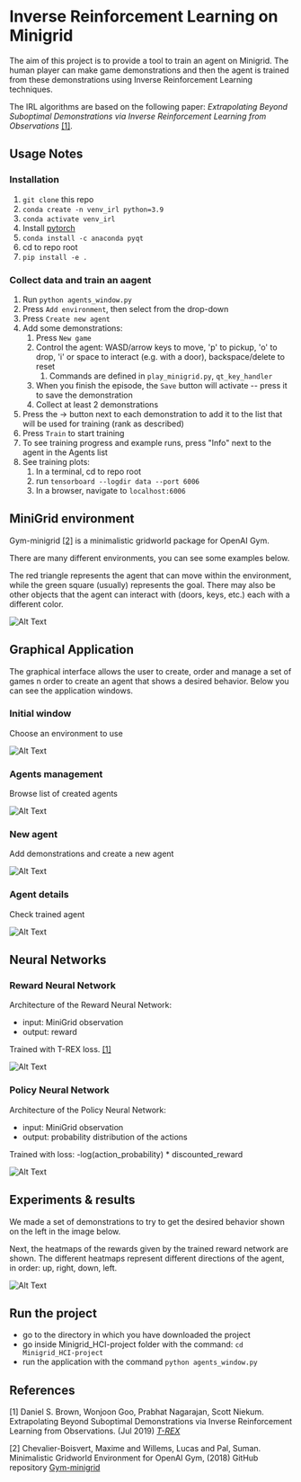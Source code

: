 # Inverse Reinforcement Learning on Minigrid

The aim of this project is to provide a tool to train an agent on Minigrid. The human player can make game demonstrations and then the agent is trained from these demonstrations using Inverse Reinforcement Learning techniques.

The IRL algorithms are based on the following paper:
*Extrapolating Beyond Suboptimal Demonstrations via Inverse Reinforcement Learning from Observations*
[[1]](#Trex).

## Usage Notes
### Installation
1. `git clone` this repo
1. `conda create -n venv_irl python=3.9`
1. `conda activate venv_irl`
1. Install [pytorch](https://pytorch.org/)
1. `conda install -c anaconda pyqt`
1. cd to repo root
1. `pip install -e .`
   
### Collect data and train an aagent
1. Run `python agents_window.py`
1. Press `Add environment`, then select from the drop-down
1. Press `Create new agent`
1. Add some demonstrations:
    1. Press `New game`
    1. Control the agent: WASD/arrow keys to move, 'p' to pickup, 'o' to drop, 'i' or space to interact (e.g. with a door), backspace/delete to reset
        1. Commands are defined in `play_minigrid.py`, `qt_key_handler`
    1. When you finish the episode, the `Save` button will activate -- press it to save the demonstration
    1. Collect at least 2 demonstrations
1. Press the -> button next to each demonstration to add it to the list that will be used for training (rank as described)
1. Press `Train` to start training
1. To see training progress and example runs, press "Info" next to the agent in the Agents list
1. See training plots:
    1. In a terminal, cd to repo root
    1. run `tensorboard --logdir data --port 6006`
    1. In a browser, navigate to `localhost:6006`


## MiniGrid environment
Gym-minigrid [[2]](#minigrid) is a minimalistic gridworld package for OpenAI Gym.

There are many different environments, you can see some examples below. 

The red triangle represents the agent that can move within the environment, while
the green square (usually) represents the goal. 
There may also be other objects that the agent can interact with (doors, keys, etc.) each with a different color.

![Alt Text](./figures/minigrid.png "Minigrid environments")


## Graphical Application
The graphical interface allows the user to create, order and manage a set of games
n order to create an agent that shows a desired behavior.
Below you can see the application windows.
### Initial window
Choose an environment to use

![Alt Text](./figures/envsList.png "Available environments")


### Agents management
Browse list of created agents

![Alt Text](./figures/agents.png "All the created agents")


### New agent
Add demonstrations and create a new agent

![Alt Text](./figures/newAgent.png "Create a new agent")


### Agent details
Check trained agent

![Alt Text](./figures/agentDetail.png "Agent details")

## Neural Networks
### Reward Neural Network
Architecture of the Reward Neural Network:
+ input: MiniGrid observation 
+ output: reward

Trained with T-REX loss. [[1]](#Trex)

![Alt Text](./figures/reward_net.png "Architecture of the Reward Neural Network")

### Policy Neural Network
Architecture of the Policy Neural Network:
+ input: MiniGrid observation
+ output: probability distribution of the actions

Trained with loss:  -log(action_probability) * discounted_reward

![Alt Text](./figures/policy_net.png "Architecture of the Policy Neural Network")

## Experiments & results
We made a set of demonstrations to try to get the desired behavior shown on the left in the image below.

Next, the heatmaps of the rewards given by the trained reward network are shown. The different heatmaps represent different directions of the agent, in order: up, right, down, left.

![Alt Text](./figures/experiments.png "Experiments")

## Run the project
- go to the directory in which you have downloaded the project
- go inside Minigrid_HCI-project folder with the command: `cd Minigrid_HCI-project`
- run the application with the command `python agents_window.py`


## References
<a id="Trex">[1]</a>
Daniel S. Brown, Wonjoon Goo, Prabhat Nagarajan, Scott Niekum.
Extrapolating Beyond Suboptimal Demonstrations via Inverse Reinforcement Learning from Observations. (Jul 2019)
[*T-REX*](https://arxiv.org/pdf/1904.06387.pdf)

<a id="minigrid">[2]</a>
Chevalier-Boisvert, Maxime and Willems, Lucas and Pal, Suman.
 Minimalistic Gridworld Environment for OpenAI Gym, (2018) 
 GitHub repository [Gym-minigrid](https://github.com/maximecb/gym-minigrid)